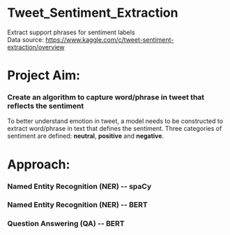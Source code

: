 # Tweet_Sentiment_Extraction
Extract support phrases for sentiment labels
<br>Data source: https://www.kaggle.com/c/tweet-sentiment-extraction/overview

# Project Aim:
### Create an algorithm to capture word/phrase in tweet that reflects the sentiment
To better understand emotion in tweet, a model needs to be constructed to extract word/phrase in text that defines the sentiment. Three categories of sentiment are defined: **neutral**, **positive** and **negative**.

# Approach:
### Named Entity Recognition (NER) -- spaCy
### Named Entity Recognition (NER) -- BERT
### Question Answering (QA) -- BERT
